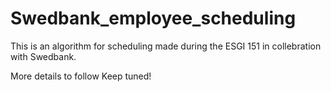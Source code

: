 # Swedbank_employee_scheduling

This is an algorithm for scheduling made during the ESGI 151 in collebration with Swedbank.

More details to follow
Keep tuned!
